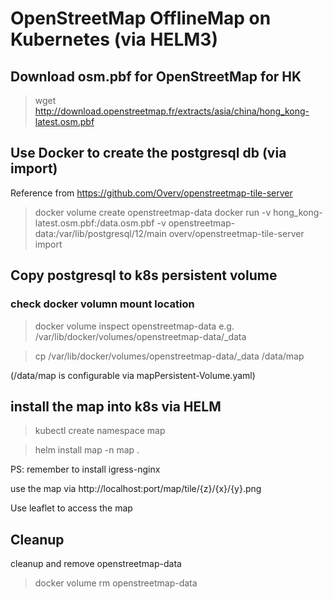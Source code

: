 # OpenStreetMap OfflineMap on Kubernetes (via HELM3)


## Download osm.pbf for OpenStreetMap for HK
> wget http://download.openstreetmap.fr/extracts/asia/china/hong_kong-latest.osm.pbf

## Use Docker to create the postgresql db (via import)
Reference from https://github.com/Overv/openstreetmap-tile-server

> docker volume create openstreetmap-data
> docker run -v hong_kong-latest.osm.pbf:/data.osm.pbf -v openstreetmap-data:/var/lib/postgresql/12/main overv/openstreetmap-tile-server import

## Copy postgresql to k8s persistent volume

### check docker volumn mount location
> docker volume inspect openstreetmap-data
e.g. /var/lib/docker/volumes/openstreetmap-data/_data

> cp /var/lib/docker/volumes/openstreetmap-data/_data /data/map 

(/data/map  is configurable via mapPersistent-Volume.yaml)

## install the map into k8s via HELM
> kubectl create namespace map

> helm install map -n map .

PS: remember to install igress-nginx 

use the map via http://localhost:port/map/tile/{z}/{x}/{y}.png

Use leaflet to access the map

## Cleanup
cleanup and remove openstreetmap-data

> docker volume rm openstreetmap-data

